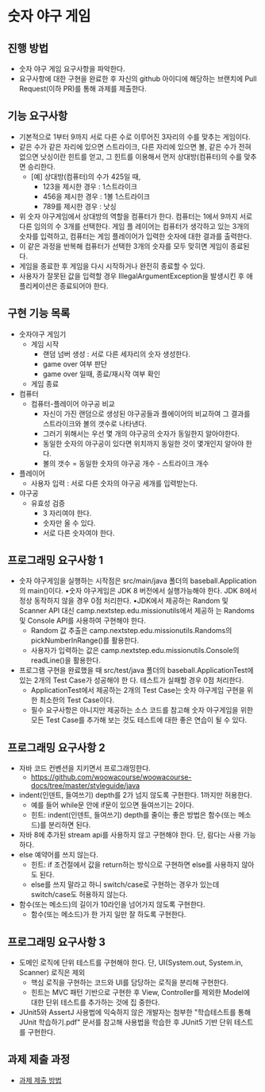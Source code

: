# 숫자 야구 게임
## 진행 방법
* 숫자 야구 게임 요구사항을 파악한다.
* 요구사항에 대한 구현을 완료한 후 자신의 github 아이디에 해당하는 브랜치에 Pull Request(이하 PR)를 통해 과제를 제출한다.

## 기능 요구사항
* 기본적으로 1부터 9까지 서로 다른 수로 이루어진 3자리의 수를 맞추는 게임이다.
* 같은 수가 같은 자리에 있으면 스트라이크, 다른 자리에 있으면 볼, 같은 수가 전혀 없으면 낫싱이란 힌트를 얻고, 그 힌트를
이용해서 먼저 상대방(컴퓨터)의 수를 맞추면 승리한다.  
  * [예] 상대방(컴퓨터)의 수가 425일 때,  
    * 123을 제시한 경우 : 1스트라이크  
    * 456을 제시한 경우 : 1볼 1스트라이크  
    * 789를 제시한 경우 : 낫싱
* 위 숫자 야구게임에서 상대방의 역할을 컴퓨터가 한다. 컴퓨터는 1에서 9까지 서로 다른 임의의 수 3개를 선택한다. 게임 플 레이어는 컴퓨터가 생각하고 있는 3개의 숫자를 입력하고, 컴퓨터는 게임 플레이어가 입력한 숫자에 대한 결과를 출력한다.
* 이 같은 과정을 반복해 컴퓨터가 선택한 3개의 숫자를 모두 맞히면 게임이 종료된다.
* 게임을 종료한 후 게임을 다시 시작하거나 완전히 종료할 수 있다.
* 사용자가 잘못된 값을 입력할 경우 IllegalArgumentException을 발생시킨 후 애플리케이션은 종료되어야 한다.

## 구현 기능 목록
* 숫자야구 게임기
  * 게임 시작
    * 랜덤 넘버 생성 : 서로 다른 세자리의 숫자 생성한다.
    * game over 여부 판단
    * game over 일때, 종료/재시작 여부 확인
  * 게임 종료
* 컴퓨터
  * 컴퓨터-플레이어 야구공 비교 
    * 자신이 가진 랜덤으로 생성된 야구공들과 플에이어의 비교하여 그 결과를 스트라이크와 볼의 갯수로 나타낸다.
    * 그러기 위해서는 우선 몇 개의 야구공의 숫자가 동일한지 알아야한다.
    * 동일한 숫자의 야구공이 있다면 위치까지 동일한 것이 몇개인지 알아야 한다.
    * 볼의 갯수 = 동일한 숫자의 야구공 개수 - 스트라이크 개수
* 플레이어
  * 사용자 입력 : 서로 다른 숫자의 야구공 세개를 입력받는다.
* 야구공 
  * 유효성 검증
    * 3 자리여야 한다.
    * 숫자만 올 수 있다.
    * 서로 다른 숫자여야 한다.

## 프로그래밍 요구사항 1
* 숫자 야구게임을 실행하는 시작점은 src/main/java 폴더의 baseball.Application의 main()이다. •숫자 야구게임은 JDK 8 버전에서 실행가능해야 한다. JDK 8에서 정상 동작하지 않을 경우 0점 처리한다. •JDK에서 제공하는 Random 및 Scanner API 대신 camp.nextstep.edu.missionutils에서 제공하
는 Randoms 및 Console API를 사용하여 구현해야 한다.
  * Random 값 추출은 camp.nextstep.edu.missionutils.Randoms의 pickNumberInRange()를 활용한다.
  * 사용자가 입력하는 값은 camp.nextstep.edu.missionutils.Console의 readLine()을 활용한다.
* 프로그램 구현을 완료했을 때 src/test/java 폴더의 baseball.ApplicationTest에 있는 2개의 Test Case가 성공해야 한
다. 테스트가 실패할 경우 0점 처리한다.
  * ApplicationTest에서 제공하는 2개의 Test Case는 숫자 야구게임 구현을 위한 최소한의 Test Case이다.
  * 필수 요구사항은 아니지만 제공하는 소스 코드를 참고해 숫자 야구게임을 위한 모든 Test Case를 추가해 보는 것도
  테스트에 대한 좋은 연습이 될 수 있다.

## 프로그래밍 요구사항 2
* 자바 코드 컨벤션을 지키면서 프로그래밍한다. 
  * https://github.com/woowacourse/woowacourse-docs/tree/master/styleguide/java
* indent(인덴트, 들여쓰기) depth를 2가 넘지 않도록 구현한다. 1까지만 허용한다.
  * 예를 들어 while문 안에 if문이 있으면 들여쓰기는 2이다.
  * 힌트: indent(인덴트, 들여쓰기) depth를 줄이는 좋은 방법은 함수(또는 메소드)를 분리하면 된다.
* 자바 8에 추가된 stream api를 사용하지 않고 구현해야 한다. 단, 람다는 사용 가능하다. 
* else 예약어를 쓰지 않는다. 
  * 힌트: if 조건절에서 값을 return하는 방식으로 구현하면 else를 사용하지 않아도 된다. 
  * else를 쓰지 말라고 하니 switch/case로 구현하는 경우가 있는데 switch/case도 허용하지 않는다. 
* 함수(또는 메소드)의 길이가 10라인을 넘어가지 않도록 구현한다. 
  * 함수(또는 메소드)가 한 가지 일만 잘 하도록 구현한다.

## 프로그래밍 요구사항 3 
* 도메인 로직에 단위 테스트를 구현해야 한다. 단, UI(System.out, System.in, Scanner) 로직은 제외
  * 핵심 로직을 구현하는 코드와 UI를 담당하는 로직을 분리해 구현한다. 
  * 힌트는 MVC 패턴 기반으로 구현한 후 View, Controller를 제외한 Model에 대한 단위 테스트를 추가하는 것에 집
  중한다. 
* JUnit5와 AssertJ 사용법에 익숙하지 않은 개발자는 첨부한 "학습테스트를 통해 JUnit 학습하기.pdf" 문서를 참고해
사용법을 학습한 후 JUnit5 기반 단위 테스트를 구현한다.

## 과제 제출 과정
* [과제 제출 방법](https://github.com/next-step/nextstep-docs/tree/master/precourse)
